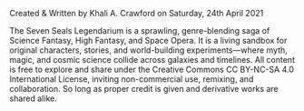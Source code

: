 Created & Written by Khali A. Crawford on Saturday, 24th April 2021

The Seven Seals Legendarium is a sprawling, genre-blending saga of Science Fantasy, High Fantasy, and Space Opera. It is a living sandbox for original characters, stories, and world-building experiments—where myth, magic, and cosmic science collide across galaxies and timelines. All content is free to explore and share under the Creative Commons CC BY-NC-SA 4.0 International License, inviting non-commercial use, remixing, and collaboration. So long as proper credit is given and derivative works are shared alike.